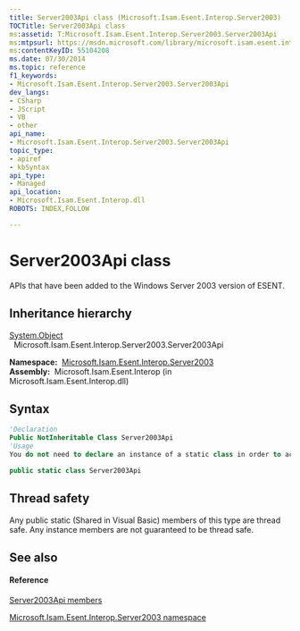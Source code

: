 ```yaml
---
title: Server2003Api class (Microsoft.Isam.Esent.Interop.Server2003)
TOCTitle: Server2003Api class
ms:assetid: T:Microsoft.Isam.Esent.Interop.Server2003.Server2003Api
ms:mtpsurl: https://msdn.microsoft.com/library/microsoft.isam.esent.interop.server2003.server2003api(v=EXCHG.10)
ms:contentKeyID: 55104208
ms.date: 07/30/2014
ms.topic: reference
f1_keywords:
- Microsoft.Isam.Esent.Interop.Server2003.Server2003Api
dev_langs:
- CSharp
- JScript
- VB
- other
api_name: 
- Microsoft.Isam.Esent.Interop.Server2003.Server2003Api
topic_type: 
- apiref
- kbSyntax
api_type: 
- Managed
api_location: 
- Microsoft.Isam.Esent.Interop.dll
ROBOTS: INDEX,FOLLOW

---
```


# Server2003Api class

APIs that have been added to the Windows Server 2003 version of ESENT.

## Inheritance hierarchy

[System.Object](/dotnet/api/system.object)  
  Microsoft.Isam.Esent.Interop.Server2003.Server2003Api  

**Namespace:**  [Microsoft.Isam.Esent.Interop.Server2003](hh557147\(v=exchg.10\).md)  
**Assembly:**  Microsoft.Isam.Esent.Interop (in Microsoft.Isam.Esent.Interop.dll)

## Syntax

``` vb
'Declaration
Public NotInheritable Class Server2003Api
'Usage
You do not need to declare an instance of a static class in order to access its members.
```

``` csharp
public static class Server2003Api
```

## Thread safety

Any public static (Shared in Visual Basic) members of this type are thread safe. Any instance members are not guaranteed to be thread safe.

## See also

#### Reference

[Server2003Api members](dn351196\(v=exchg.10\).md)

[Microsoft.Isam.Esent.Interop.Server2003 namespace](hh557147\(v=exchg.10\).md)